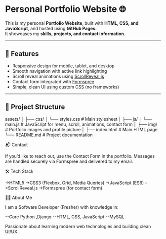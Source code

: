 # Personal Portfolio Website 🌐

This is my personal **Portfolio Website**, built with **HTML, CSS, and JavaScript**, and hosted using **GitHub Pages**.  
It showcases my **skills, projects, and contact information**.

---

## 🚀 Features
- Responsive design for mobile, tablet, and desktop  
- Smooth navigation with active link highlighting  
- Scroll reveal animations using [ScrollReveal.js](https://scrollrevealjs.org/)  
- Contact form integrated with [Formspree](https://formspree.io/)  
- Simple, clean UI using custom CSS (no frameworks)

---

## 📂 Project Structure

assets/
│
├── css/
│ └── styles.css # Main stylesheet
│
├── js/
│ └── main.js # JavaScript for menu, scroll, animations, contact form
│
├── img/ # Portfolio images and profile picture
│
├── index.html # Main HTML page
└── README.md # Project documentation


📬 Contact

If you’d like to reach out, use the Contact Form in the portfolio.
Messages are handled securely via Formspree and delivered to my email.

🛠️ Tech Stack

->HTML5
->CSS3 (Flexbox, Grid, Media Queries)
->JavaScript (ES6)
->ScrollReveal.js
->Formspree (for contact form)

👨‍💻 About Me

I am a Software Developer (Fresher) with knowledge in:

--Core Python ,Django
--HTML, CSS, JavaScript
--MySQL

Passionate about learning modern web technologies and building clean UI/UX.
